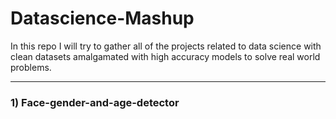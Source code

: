 # Datascience-Mashup
In this repo I will try to gather all of the projects related to data science with clean datasets amalgamated with high accuracy models to solve real world problems.

---

### 1) Face-gender-and-age-detector
